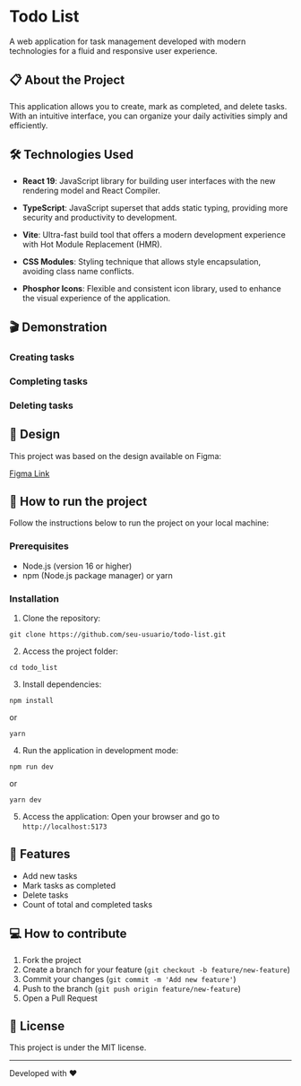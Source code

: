 # Todo List

A web application for task management developed with modern technologies for a fluid and responsive user experience.

## 📋 About the Project

This application allows you to create, mark as completed, and delete tasks. With an intuitive interface, you can organize your daily activities simply and efficiently.

## 🛠️ Technologies Used

- **React 19**: JavaScript library for building user interfaces with the new rendering model and React Compiler.

- **TypeScript**: JavaScript superset that adds static typing, providing more security and productivity to development.

- **Vite**: Ultra-fast build tool that offers a modern development experience with Hot Module Replacement (HMR).

- **CSS Modules**: Styling technique that allows style encapsulation, avoiding class name conflicts.

- **Phosphor Icons**: Flexible and consistent icon library, used to enhance the visual experience of the application.

## 🎬 Demonstration

### Creating tasks
<!-- Inserir GIF aqui -->

### Completing tasks
<!-- Inserir GIF aqui -->

### Deleting tasks
<!-- Inserir GIF aqui -->

## 🎨 Design

This project was based on the design available on Figma:

<!-- Substitua pelo link do seu projeto no Figma -->
[Figma Link](https://www.figma.com/seu-link-aqui)

## 🚀 How to run the project

Follow the instructions below to run the project on your local machine:

### Prerequisites

- Node.js (version 16 or higher)
- npm (Node.js package manager) or yarn

### Installation

1. Clone the repository:
```
git clone https://github.com/seu-usuario/todo-list.git
```

2. Access the project folder:
```
cd todo_list
```

3. Install dependencies:
```
npm install
```
or
```
yarn
```

4. Run the application in development mode:
```
npm run dev
```
or
```
yarn dev
```

5. Access the application:
Open your browser and go to `http://localhost:5173`

## 📝 Features

- Add new tasks
- Mark tasks as completed
- Delete tasks
- Count of total and completed tasks

## 💻 How to contribute

1. Fork the project
2. Create a branch for your feature (`git checkout -b feature/new-feature`)
3. Commit your changes (`git commit -m 'Add new feature'`)
4. Push to the branch (`git push origin feature/new-feature`)
5. Open a Pull Request

## 📄 License

This project is under the MIT license.

---

Developed with ❤️
